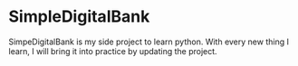 # SimpleDigitalBank

SimpeDigitalBank is my side project to learn python. With every new thing I learn, I will bring it into practice by updating the project.
